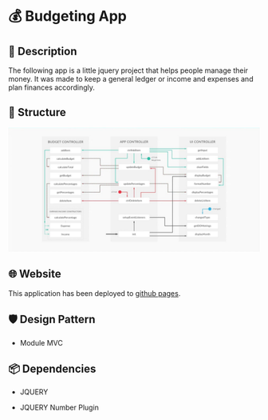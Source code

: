 # 💰 Budgeting App

## 📝 Description

The following app is a little jquery project that helps
people manage their money. It was made to keep a general 
ledger or income and expenses and plan finances accordingly.

## 🧱 Structure

![design flow of app](Structure%20of%20Program.jpg)

## 🌐 Website

This application has been deployed to [github pages](https://msanvarov.github.io/budget-app/).

## 🛡️ Design Pattern

* Module MVC

## 📦 Dependencies

* JQUERY

* JQUERY Number Plugin
